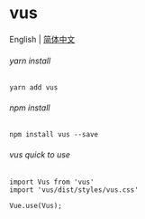 # vus

English | [简体中文](./README-zh-CN.md)

###### yarn install
```
yarn add vus
```

###### npm install
```
npm install vus --save
```

###### vus quick to use
```
import Vus from 'vus'
import 'vus/dist/styles/vus.css'

Vue.use(Vus);
```
